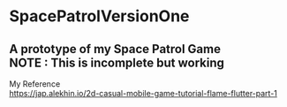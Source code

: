# SpacePatrolVersionOne
 A prototype of my Space Patrol Game <br>
 NOTE : This is incomplete but working
 ---
 My Reference <br>
 https://jap.alekhin.io/2d-casual-mobile-game-tutorial-flame-flutter-part-1
